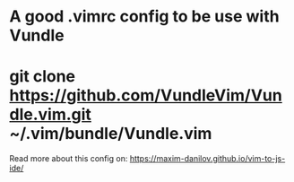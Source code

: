 # A good .vimrc config to be use with Vundle
# git clone https://github.com/VundleVim/Vundle.vim.git ~/.vim/bundle/Vundle.vim
Read more about this config on: https://maxim-danilov.github.io/vim-to-js-ide/
